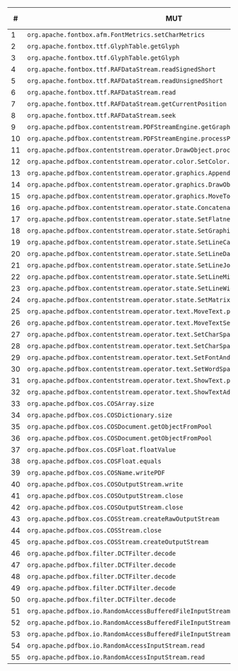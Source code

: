 \#   | MUT | mockable-fqn | target-type | is-invoked | test |
---- | --- | ------------ | ----------- | ---------- | ---- |
1    | `org.apache.fontbox.afm.FontMetrics.setCharMetrics` | `java.util.List.size` | field | no | -
2    | `org.apache.fontbox.ttf.GlyphTable.getGlyph` | `org.apache.fontbox.ttf.TTFDataStream.getCurrentPosition` | field | no | - 
3    | `org.apache.fontbox.ttf.GlyphTable.getGlyph` | `org.apache.fontbox.ttf.TTFDataStream.seek(long)` | field | no | - 
4    | `org.apache.fontbox.ttf.RAFDataStream.readSignedShort` | `java.io.RandomAccessFile.readShort` | field | no | - 
5    | `org.apache.fontbox.ttf.RAFDataStream.readUnsignedShort` | `java.io.RandomAccessFile.readSignedShort` | field | no | - 
6    | `org.apache.fontbox.ttf.RAFDataStream.read` | `java.io.RandomAccessFile.read` | field | yes | ? 
7    | `org.apache.fontbox.ttf.RAFDataStream.getCurrentPosition` | `java.io.RandomAccessFile.getFilePointer` | field | yes | ? 
8    | `org.apache.fontbox.ttf.RAFDataStream.seek` | `java.io.RandomAccessFile.seek(long)` | field | yes | ?
9    | `org.apache.pdfbox.contentstream.PDFStreamEngine.getGraphicsStackSize` | `java.util.Deque.size` | field | no | -
10   | `org.apache.pdfbox.contentstream.PDFStreamEngine.processPage` | `org.apache.pdfbox.pdmodel.PDPage.hasContents` | parameter | yes | ?
11   | `org.apache.pdfbox.contentstream.operator.DrawObject.process` | `java.util.List.isEmpty` | parameter | no | -
12   | `org.apache.pdfbox.contentstream.operator.color.SetColor.process` | `java.util.List.size` | parameter | no | -
13   | `org.apache.pdfbox.contentstream.operator.graphics.AppendRectangleToPath.process` | `java.util.List.size` | parameter | no | -
14   | `org.apache.pdfbox.contentstream.operator.graphics.DrawObject.process` | `java.util.List.isEmpty` | parameter | yes | ?
15   | `org.apache.pdfbox.contentstream.operator.graphics.MoveTo.process` | `java.util.List.size` | parameter | no | - 
16   | `org.apache.pdfbox.contentstream.operator.state.Concatenate.process` | `java.util.List.size` | parameter | no | -
17   | `org.apache.pdfbox.contentstream.operator.state.SetFlatness.process` | `java.util.List.isEmpty` | parameter | no | -
18   | `org.apache.pdfbox.contentstream.operator.state.SetGraphicsStateParameters.process` | `java.util.List.isEmpty` | parameter | no | -
19   | `org.apache.pdfbox.contentstream.operator.state.SetLineCapStyle.process` | `java.util.List.isEmpty` | parameter | no | -
20   | `org.apache.pdfbox.contentstream.operator.state.SetLineDashPattern.process` | `java.util.List.size` | parameter | no | -
21   | `org.apache.pdfbox.contentstream.operator.state.SetLineJoinStyle.process` | `java.util.List.isEmpty` | parameter | no | -
22   | `org.apache.pdfbox.contentstream.operator.state.SetLineMiterLimit.process` | `java.util.List.isEmpty` | parameter | no | -
23   | `org.apache.pdfbox.contentstream.operator.state.SetLineWidth.process` | `java.util.List.isEmpty` | parameter | no | -
24   | `org.apache.pdfbox.contentstream.operator.state.SetMatrix.process` | `java.util.List.size` | parameter | no | -
25   | `org.apache.pdfbox.contentstream.operator.text.MoveText.process` | `java.util.List.size` | parameter | no | -
26   | `org.apache.pdfbox.contentstream.operator.text.MoveTextSetLeading.process` | `java.util.List.size` | parameter | no | -
27   | `org.apache.pdfbox.contentstream.operator.text.SetCharSpacing.process` | `java.util.List.isEmpty` | parameter | no | -
28   | `org.apache.pdfbox.contentstream.operator.text.SetCharSpacing.process` | `java.util.List.size` | parameter | no | -
29   | `org.apache.pdfbox.contentstream.operator.text.SetFontAndSize.process` | `java.util.List.size` | parameter | no | -
30   | `org.apache.pdfbox.contentstream.operator.text.SetWordSpacing.process` | `java.util.List.isEmpty` | parameter | no | -
31   | `org.apache.pdfbox.contentstream.operator.text.ShowText.process` | `java.util.List.isEmpty` | parameter | no | -
32   | `org.apache.pdfbox.contentstream.operator.text.ShowTextAdjusted.process` | `java.util.List.isEmpty` | parameter | no | -
33   | `org.apache.pdfbox.cos.COSArray.size` | `java.util.List.size` | field | no | -
34   | `org.apache.pdfbox.cos.COSDictionary.size` | `java.util.Map.size` | field | yes | ?
35   | `org.apache.pdfbox.cos.COSDocument.getObjectFromPool` | `org.apache.pdfbox.cos.COSObjectKey.getNumber` | parameter | yes | -
36   | `org.apache.pdfbox.cos.COSDocument.getObjectFromPool` | `org.apache.pdfbox.cos.COSObjectKey.getGeneration` | parameter | yes | -
37   | `org.apache.pdfbox.cos.COSFloat.floatValue` | `java.math.BigDecimal.floatValue` | field | ? | -
38   | `org.apache.pdfbox.cos.COSFloat.equals` | `java.math.BigDecimal.floatValue` | field | ? | -
39   | `org.apache.pdfbox.cos.COSName.writePDF` | `java.io.OutputStream.write(int)` | parameter | yes | ?
40   | `org.apache.pdfbox.cos.COSOutputStream.write` | `org.apache.pdfbox.io.RandomAccessWrite.write(int)` | field | yes | ?
41   | `org.apache.pdfbox.cos.COSOutputStream.close` | `java.util.List.size` | field | yes | ?
42   | `org.apache.pdfbox.cos.COSOutputStream.close` | `java.io.Closeable.close` | field | yes | ?
43   | `org.apache.pdfbox.cos.COSStream.createRawOutputStream` | `org.apache.pdfbox.io.RandomAccessRead.length` | field | no | -
44   | `org.apache.pdfbox.cos.COSStream.close` | `java.io.Closeable.close` | field | yes | ?
45   | `org.apache.pdfbox.cos.COSStream.createOutputStream` | `org.apache.pdfbox.io.RandomAccessRead.length` | field | no | -
46   | `org.apache.pdfbox.filter.DCTFilter.decode` | `org.apache.pdfbox.filter.DecodeOptions.getSubsamplingX` | parameter | yes | ?
47   | `org.apache.pdfbox.filter.DCTFilter.decode` | `org.apache.pdfbox.filter.DecodeOptions.getSubsamplingY` | parameter | yes | ?
48   | `org.apache.pdfbox.filter.DCTFilter.decode` | `org.apache.pdfbox.filter.DecodeOptions.getSubsamplingOffsetX` | parameter | yes | ?
49   | `org.apache.pdfbox.filter.DCTFilter.decode` | `org.apache.pdfbox.filter.DecodeOptions.getSubsamplingOffsetY` | parameter | yes | ?
50   | `org.apache.pdfbox.filter.DCTFilter.decode` | `org.apache.pdfbox.filter.DecodeOptions.setFilterSubsampled(boolean)` | parameter | yes | ?
51   | `org.apache.pdfbox.io.RandomAccessBufferedFileInputStream.seek` | `java.io.RandomAccessFile.seek(long)` | field | no | -
52   | `org.apache.pdfbox.io.RandomAccessBufferedFileInputStream.close` | `java.io.RandomAccessFile.close` | field | ? | -
53   | `org.apache.pdfbox.io.RandomAccessBufferedFileInputStream.close` | `java.util.Map.clear` | field | ? | -
54   | `org.apache.pdfbox.io.RandomAccessInputStream.read` | `org.apache.pdfbox.io.RandomAccessRead.isEOF` | field | yes | ?
55   | `org.apache.pdfbox.io.RandomAccessInputStream.read` | `org.apache.pdfbox.io.RandomAccessRead.getPosition` | field | yes | ?
